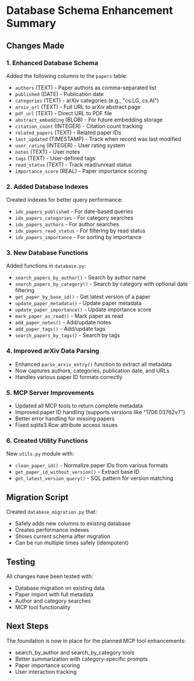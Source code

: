 # Database Schema Enhancement Summary

## Changes Made

### 1. Enhanced Database Schema
Added the following columns to the `papers` table:
- `authors` (TEXT) - Paper authors as comma-separated list
- `published` (DATE) - Publication date
- `categories` (TEXT) - arXiv categories (e.g., "cs.LG, cs.AI")
- `arxiv_url` (TEXT) - Full URL to arXiv abstract page
- `pdf_url` (TEXT) - Direct URL to PDF file
- `abstract_embedding` (BLOB) - For future embedding storage
- `citation_count` (INTEGER) - Citation count tracking
- `related_papers` (TEXT) - Related paper IDs
- `last_updated` (TIMESTAMP) - Track when record was last modified
- `user_rating` (INTEGER) - User rating system
- `notes` (TEXT) - User notes
- `tags` (TEXT) - User-defined tags
- `read_status` (TEXT) - Track read/unread status
- `importance_score` (REAL) - Paper importance scoring

### 2. Added Database Indexes
Created indexes for better query performance:
- `idx_papers_published` - For date-based queries
- `idx_papers_categories` - For category searches
- `idx_papers_authors` - For author searches
- `idx_papers_read_status` - For filtering by read status
- `idx_papers_importance` - For sorting by importance

### 3. New Database Functions
Added functions in `database.py`:
- `search_papers_by_author()` - Search by author name
- `search_papers_by_category()` - Search by category with optional date filtering
- `get_paper_by_base_id()` - Get latest version of a paper
- `update_paper_metadata()` - Update paper metadata
- `update_paper_importance()` - Update importance score
- `mark_paper_as_read()` - Mark paper as read
- `add_paper_notes()` - Add/update notes
- `add_paper_tags()` - Add/update tags
- `search_papers_by_tags()` - Search by tags

### 4. Improved arXiv Data Parsing
- Enhanced `parse_arxiv_entry()` function to extract all metadata
- Now captures authors, categories, publication date, and URLs
- Handles various paper ID formats correctly

### 5. MCP Server Improvements
- Updated all MCP tools to return complete metadata
- Improved paper ID handling (supports versions like "1706.03762v7")
- Better error handling for missing papers
- Fixed sqlite3.Row attribute access issues

### 6. Created Utility Functions
New `utils.py` module with:
- `clean_paper_id()` - Normalize paper IDs from various formats
- `get_paper_id_without_version()` - Extract base ID
- `get_latest_version_query()` - SQL pattern for version matching

## Migration Script
Created `database_migration.py` that:
- Safely adds new columns to existing database
- Creates performance indexes
- Shows current schema after migration
- Can be run multiple times safely (idempotent)

## Testing
All changes have been tested with:
- Database migration on existing data
- Paper import with full metadata
- Author and category searches
- MCP tool functionality

## Next Steps
The foundation is now in place for the planned MCP tool enhancements:
- search_by_author and search_by_category tools
- Better summarization with category-specific prompts
- Paper importance scoring
- User interaction tracking